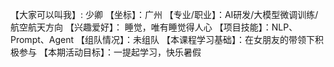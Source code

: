【大家可以叫我】: 少卿
【坐标】：广州
【专业/职业】：AI研发/大模型微调训练/航空航天方向
【兴趣爱好】： 睡觉，唯有睡觉得人心
【项目技能】：NLP、Prompt、Agent
【组队情况】：未组队
【本课程学习基础】：在女朋友的带领下积极参与
【本期活动目标】：一提起学习，快乐暑假
